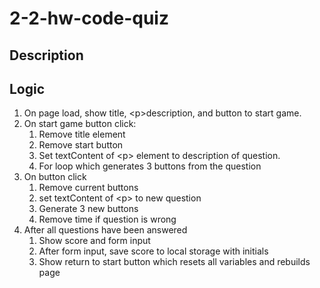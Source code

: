 # 2-2-hw-code-quiz

## Description

## Logic

1. On page load, show title, &lt;p>description, and button to start game. 
1. On start game button click:
    1. Remove title element
    1. Remove start button
    1. Set textContent of &lt;p> element to description of question.
    1. For loop which generates 3 buttons from the question
1. On button click
    1. Remove current buttons
    1. set textContent of &lt;p> to new question
    1. Generate 3 new buttons
    1. Remove time if question is wrong 
1. After all questions have been answered
    1. Show score and form input 
    1. After form input, save score to local storage with initials
    1. Show return to start button which resets all variables and rebuilds page 
